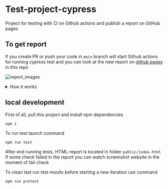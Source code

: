 # Test-project-cypress
Project for testing with CI on Github actions and publish a report on GitHub pages

## To get report
If you create PR or push your code in `main` branch will start Github actions for running cypress test and you can look at the new report on [github pages](https://farvater-max.github.io/test-project-cypress/) in this repo

![report_images](https://github.com/Farvater-max/test-project-cypress/images/report_01.jpg)

<details>
  <summary>How it works</summary>
  
   The project has [github workflow](https://github.com/Farvater-max/test-project-cypress/blob/main/.github/workflows/cypress-test.yaml) which is triggered by `push` or `create pull request` in `main` branch. Its flow runs remotely `Ubuntu` with node and installs `npm dependensies` including `cypress`. After that flow will start script command `npm run test` and publish commit the change on GitHub pages and shaping the new test report. Also if you create `pull request` after tests run you'll get a comment in the pull request with a message about success actions and a link on the new test report  
  
   Command `npm run test` in turn launches `cypress run --browser Chrome` and starts a series of commands namely `combine-reports`, `generate-report`, which response for the formation and combine JSON report, generating from JSON report HTML report, and clumping to the final report. It works by using packages "mochawesome", "mochawesome-merge", and "mochawesome-report-generator" 
  
   The final report includes passed and failed tests, but if the test case failed, the report has contained a video of passing the test case and a screenshot at the moment of the failed check. The test project has a few allowed mistakes to demonstrate how looks failed test case in a report

</details>

## local development
First of all, pull this project and install npm dependencies
```
npm i
```
To run test launch command
```
npm run test
```
After end running tests, HTML-report is located in folder  ```public/index.html```
If some check failed in the report you can watch screenshot website in the moment of fail check  

To clean last run test results before starting a new iteration use command
```
npm run pretest
```





